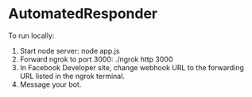 # AutomatedResponder
To run locally:
1. Start node server: node app.js
2. Forward ngrok to port 3000: ./ngrok http 3000
3. In Facebook Developer site, change webhook URL to the forwarding URL listed in the ngrok terminal. 
4. Message your bot.

